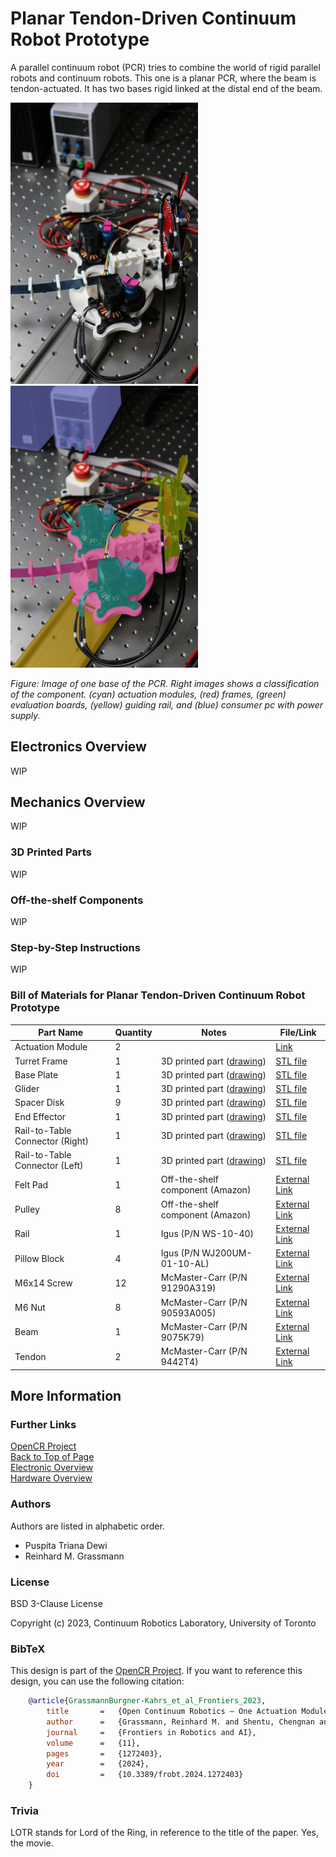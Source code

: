 # Planar Tendon-Driven Continuum Robot Prototype

A parallel continuum robot (PCR) tries to combine the world of rigid parallel robots and continuum robots.
This one is a planar PCR, where the beam is tendon-actuated.
It has two bases rigid linked at the distal end of the beam.

<p float="left">
<img src="images/LOTR_PCR.png" alt="catchy overview" width="300"/>
<img src="images/Classification_PCR.png" alt="classification overview" width="300"/>
</p>

*Figure: Image of one base of the PCR. Right images shows a classification of the component. (cyan) actuation modules, (red) frames, (green) evaluation boards, (yellow) guiding rail, and (blue) consumer pc with power supply.*


## Electronics Overview

WIP


## Mechanics Overview

WIP

### 3D Printed Parts

WIP


### Off-the-shelf Components

WIP


### Step-by-Step Instructions

WIP

### Bill of Materials for Planar Tendon-Driven Continuum Robot Prototype 


| Part Name                       | Quantity | Notes                                                                        | File/Link                                                                                                                                                                                                                    |  
|---------------------------------|----------|------------------------------------------------------------------------------|------------------------------------------------------------------------------------------------------------------------------------------------------------------------------------------------------------------------------|   
| Actuation Module                | 2        |                                                                              | [Link](https://github.com/ContinuumRoboticsLab/OpenCR-Hardware/tree/main/mechanics/actuation_module)                                                                                                                         |
| Turret Frame                    | 1        | 3D printed part ([drawing](drawings/Frame_turret_drawing.pdf))               | [STL file](stl_files/frame_turret.stl)                                                                                                                                                                                       |
| Base Plate                      | 1        | 3D printed part ([drawing](drawings/Frame_base_plate_drawing.pdf))           | [STL file](stl_files/frame_base_plate.stl)                                                                                                                                                                                   |
| Glider                          | 1        | 3D printed part ([drawing](drawings/EE_glider_small_drawing.pdf))            | [STL file](stl_files/EE_glider_small.stl)                                                                                                                                                                                    |
| Spacer Disk                     | 9        | 3D printed part ([drawing](drawings/Spacer_Disk_drawing.pdf))                | [STL file](stl_files/spacer_disk.stl)                                                                                                                                                                                        |
| End Effector                    | 1        | 3D printed part ([drawing](drawings/EE_middle_drawing.pdf))                  | [STL file](stl_files/EE_middle.stl)                                                                                                                                                                                          |
| Rail-to-Table Connector (Right) | 1        | 3D printed part ([drawing](drawings/rail2table_connector_right_drawing.pdf)) | [STL file](stl_files/rail2table_connector_right.stl)                                                                                                                                                                         |
| Rail-to-Table Connector (Left)  | 1        | 3D printed part ([drawing](drawings/Rail2table_connector_left_drawing.pdf))  | [STL file](stl_files/rail2table_connector_left.stl)                                                                                                                                                                          |
| Felt Pad                        | 1        | Off-the-shelf component (Amazon)                                             | [External Link](https://www.amazon.ca/Scotch-SP828-NA-Round-Furniture-Brown/dp/B01MTMXCGC/ref=sr_1_4?crid=2CS0CEP2WS7PA&keywords=felt%2Bpads%2B3%22&qid=1685066557&s=hi&sprefix=felt%2Bpads%2B3%2B%2Ctools%2C89&sr=1-4&th=1) |
| Pulley                          | 8        | Off-the-shelf component (Amazon)                                             | [External Link](https://www.amazon.ca/V623ZZ-Groove-Bearing-Carbon-3x12x4mm/dp/B07CV8CW1F)                                                                                                                                   |
| Rail                            | 1        | Igus (P/N WS-10-40)                                                          | [External Link](https://www.igus.eu/product/732?artNr=WS-10-40)                                                                                                                                                              |
| Pillow Block                    | 4        | Igus (P/N WJ200UM-01-10-AL)                                                  | [External Link](https://https://www.igus.ca/product/1165?artNr=WJ200UM-01-10-AL)                                                                                                                                             |
| M6x14 Screw                     | 12       | McMaster-Carr (P/N 91290A319)                                                | [External Link](https://www.mcmaster.com/91290A319/)                                                                                                                                                                         |
| M6 Nut                          | 8        | McMaster-Carr (P/N 90593A005)                                                | [External Link](https://www.mcmaster.com/90593A005/)                                                                                                                                                                         |
| Beam                            | 1        | McMaster-Carr (P/N 9075K79)                                                  | [External Link](https://www.mcmaster.com/9075K79/)                                                                                                                                                                           |
| Tendon                          | 2        | McMaster-Carr (P/N 9442T4)                                                   | [External Link](https://www.mcmaster.com/9442T4/)                                                                                                                                                                            |



## More Information

### Further Links

[OpenCR Project](http://opencontinuumrobotics.ca)
<br/>
[Back to Top of Page](README.md)
<br/>
[Electronic Overview](electronics/README.md)
<br/>
[Hardware Overview](mechanics/README.md)

### Authors

Authors are listed in alphabetic order.

- Puspita Triana Dewi
- Reinhard M. Grassmann


### License

BSD 3-Clause License

Copyright (c) 2023, Continuum Robotics Laboratory, University of Toronto


### BibTeX

This design is part of the [OpenCR Project](http://www.opencontinuumrobotics.ca/).
If you want to reference this design, you can use the following citation:

```bibtex
    @article{GrassmannBurgner-Kahrs_et_al_Frontiers_2023,
        title       =   {Open Continuum Robotics – One Actuation Module to Create them All},
        author      =   {Grassmann, Reinhard M. and Shentu, Chengnan and Hamoda, Taqi and Triana Dewi, Puspita and Burgner-Kahrs, Jessica},
        journal     =   {Frontiers in Robotics and AI},
        volume      =   {11},
        pages       =   {1272403},
        year        =   {2024},
        doi         =   {10.3389/frobt.2024.1272403}
    }
```

### Trivia

LOTR stands for Lord of the Ring, in reference to the title of the paper. Yes, the movie.
